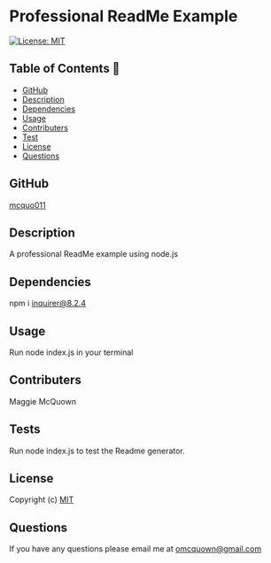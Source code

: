 # Professional ReadMe Example
  [![License: MIT](https://img.shields.io/badge/License-MIT-yellow.svg)](https://opensource.org/licenses/MIT)

 ## Table of Contents 📑

  * [GitHub](#github)
  * [Description](#description)
  * [Dependencies](#dependencies)
  * [Usage](#usage)
  * [Contributers](#contributers)
  * [Test](#test)
  * [License](#license)
  * [Questions](#question)

  ## GitHub 

  [mcquo011](https://github.com/mcquo011/)

  ## Description 

  A professional ReadMe example using node.js

  ## Dependencies  

  npm i inquirer@8.2.4

  ## Usage 

  Run node index.js in your terminal

  ## Contributers 

  Maggie McQuown

  ## Tests 

  Run node index.js to test the Readme generator.

  ## License 
  
  Copyright (c)
  [MIT](https://opensource.org/licenses/MIT)

  ## Questions 

  If you have any questions please email me at omcquown@gmail.com
  
